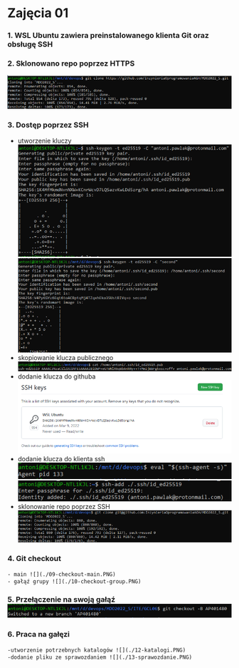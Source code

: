# Zajęcia 01

### 1. WSL Ubuntu zawiera preinstalowanego klienta Git oraz obsługę SSH
### 2. Sklonowano repo poprzez HTTPS
![](./01-https.PNG)

### 3. Dostęp poprzez SSH

   - utworzenie kluczy ![](./02-kluczSSH.PNG)![](./03-kluczSSH.PNG)
   - skopiowanie klucza publicznego ![](./04-klucz-publiczny.PNG)
   - dodanie klucza do githuba ![](./05-ssh-github.PNG)
   - dodanie klucza do klienta ssh![](./06-ssh-agent.PNG) ![](./07-ssh-add.PNG)
   - sklonowanie repo poprzez SSH ![](./08-ssh-clone.PNG)

### 4. Git checkout
    
    - main ![](./09-checkout-main.PNG)
    - gałąź grupy ![](./10-checkout-group.PNG)

### 5. Przełączenie na swoją gałąź ![](./11-checkout-own.PNG)
### 6. Praca na gałęzi
    
    -utworzenie potrzebnych katalogów ![](./12-katalogi.PNG)
    -dodanie pliku ze sprawozdaniem ![](./13-sprawozdanie.PNG)

